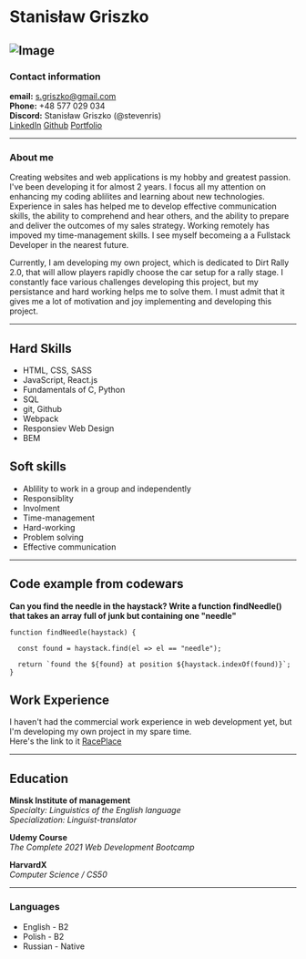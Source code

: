 # Stanisław Griszko 
![Image](https://avatars.githubusercontent.com/u/71280629?v=4)
---
### Contact information

**email:** s.griszko@gmail.com <br>
**Phone:** +48 577 029 034 <br>
**Discord:** Stanisław Griszko (@stevenris)<br>
[LinkedIn](https://www.linkedin.com/in/stanislaw-griszko/) [Github](https://github.com/StevenRis)
[Portfolio](https://stevenris.github.io/portfolio/)


---

### About me
Creating websites and web applications is my hobby and greatest passion. I've been developing it for almost 2 years. I focus all my attention on enhancing my coding ablilites and learning about new technologies. Experience in sales has helped me to develop effective communication skills, the ability to comprehend and hear others, and the ability to prepare and deliver the outcomes of my sales strategy. Working remotely has impoved my time-management skills. I see myself becomeing a a Fullstack Developer in the nearest future. <br>

Currently, I am developing my own project, which is dedicated to Dirt Rally 2.0, that will allow players rapidly choose the car setup for a rally stage. I constantly face various challenges developing this project, but my persistance and hard working helps me to solve them.
I must admit that it gives me a lot of motivation and joy implementing and developing this project.<br>

---

## Hard Skills
* HTML, CSS, SASS
* JavaScript, React.js
* Fundamentals of C, Python
* SQL
* git, Github
* Webpack
* Responsiev Web Design
* BEM

## Soft skills
* Ablility to work in a group and independently
* Responsiblity
* Involment
* Time-management
* Hard-working
* Problem solving
* Effective communication

---

## Code example from codewars
**Can you find the needle in the haystack? Write a function findNeedle() that takes an array full of junk but containing one "needle"** 
```
function findNeedle(haystack) {
   
  const found = haystack.find(el => el == "needle");
  
  return `found the ${found} at position ${haystack.indexOf(found)}`;
}
```
## Work Experience
I haven't had the commercial work experience in web development yet, but I'm developing my own project in my spare time. <br>
Here's the link to it [RacePlace](https://stevenris.github.io/race_place_v2/)

---

## Education
**Minsk Institute of management** <br>
*Specialty: Linguistics of the English language* <br>
*Specialization: Linguist-translator*

**Udemy Course** <br>
*The Complete 2021 Web Development Bootcamp*

**HarvardX** <br>
*Computer Science / CS50*

---

### Languages
* English - B2
* Polish - B2
* Russian - Native